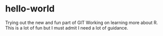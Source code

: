 # hello-world
Trying out the new and fun part of GIT
Working on learning more about R. This is a lot of fun but I must admit I need a lot of guidance. 
